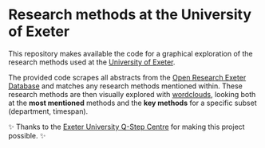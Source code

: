 # Research methods at the University of Exeter

This repository makes available the code for a graphical exploration of the research methods used at the [University of Exeter](https://www.exeter.ac.uk/).

The provided code scrapes all abstracts from the [Open Research Exeter Database](https://ore.exeter.ac.uk/repository/) and matches any research methods mentioned within.
These research methods are then visually explored with [wordclouds](https://amueller.github.io/word_cloud/), looking both at the **most mentioned** methods and the **key methods** for a specific subset (department, timespan).


:sparkles: Thanks to the [Exeter University Q-Step Centre](http://socialsciences.exeter.ac.uk/q-step/) for making this project possible. :sparkles:
